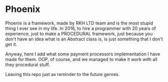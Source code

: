 # Phoenix

Phoenix is a framework, made by RKH LTD team and is the most stupid thing I ever see in my life. 
In 2016, to hire a programmer with 20 years of experience, just to make a PROCEDURAL framework, just because you don't have an idea
what is an Abstract class is, is just something that I don't get it.

Anyway, here I add what some payment processors implementation I have made for them. OOP, of course, and we managed to make it work 
with all they procedural stuff. 

Leaving this repo just as reminder to the future genres. 
